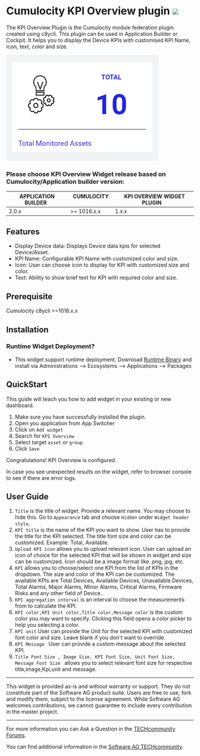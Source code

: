 # Cumulocity KPI Overview plugin [<img width="35" src="https://user-images.githubusercontent.com/32765455/211497905-561e9197-18b9-43d5-a023-071d3635f4eb.png"/>](https://github.com/SoftwareAG/cumulocity-kpi-overview-plugin/releases/download/1.0.1/sag-ps-pkg-kpi-overview-widget-1.0.1.zip)


The KPI Overview Plugin is the Cumulocity module federation plugin created using c8ycli. This plugin can be used in Application Builder or Cockpit. It helps you to display the Device KPIs with customised KPI Name, icon, text, color and size.

![Image](images/img-preview.PNG)

### Please choose KPI Overview Widget release based on Cumulocity/Application builder version:

| APPLICATION BUILDER &nbsp;| &nbsp;CUMULOCITY &nbsp;| &nbsp; KPI OVERVIEW WIDGET PLUGIN &nbsp;|
|--------------------|------------|-----------------------------|
| 2.0.x              | >= 1016.x.x| 1.x.x                       |

## Features
* Display Device data: Displays Device data kpis for selected Device/Asset.
* KPI Name: Configurable KPI Name with customized color and size.
* Icon: User can choose icon to display for KPI with customized size and color.
* Text: Ability to show brief text for KPI with required color and size.

## Prerequisite
   Cumulocity c8ycli >=1016.x.x
   
## Installation
   
### Runtime Widget Deployment?

* This widget support runtime deployment. Download [Runtime Binary](https://github.com/SoftwareAG/cumulocity-kpi-overview-plugin/releases/download/1.0.1/sag-ps-pkg-kpi-overview-widget-1.0.1.zip) and install via Administrations --> Ecosystems --> Applications --> Packages 
   
## QuickStart
This guide will teach you how to add widget in your existing or new dashboard.

1. Make sure you have successfully installed the plugin.
2. Open you application from App Switcher
3. Click on `Add widget`
4. Search for `KPI Overview` 
5. Select target `asset` or `group`.
6. Click `Save` 

Congratulations! KPI Overview is configured.

In case you see unexpected results on the widget, refer to browser console to see if there are error logs.

## User Guide 

1. `Title` is the title of widget. Provide a relevant name. You may choose to hide this. Go to `Appearance` tab and choose `Hidden` under `Widget header style`.
2. `KPI title` is the name of the KPI you want to show. User has to provide the title for the KPI selected. The title font size and color can be customized. Example: Total, Available.
3. `Upload KPI icon` allows you to upload relevant icon. User can upload an icon of choice for the selected KPI that will be shown in widget and size can be customized. Icon should be a image format like .png, jpg, etc.
4. `KPI` allows you to choose/select one KPI from the list of KPIs in the dropdown. The size and color of the KPI can be customized. The available KPIs are Total Devices, Available Devices, Unavailable Devices, Total Alarms, Major Alarms, Minor Alarms, Critical Alarms, Firmware Risks and any other field of Device..
5. `KPI aggregation interval` is an interval to choose the measurements from to calculate the KPI.
6. `KPI color,KPI Unit color,Title color,Message color`  is the custom color you may want to specify. Clicking this field opens a color picker to help you selecting a color.
7. `KPI unit` User can provide the Unit for the selected KPI with customized font color and size. Leave blank if you don't want to override.
8. `KPI Message ` User can provide a custom message about the selected KPI.
9. `Title Font Size , Image Size, KPI Font Size, Unit Font Size, Message Font Size ` allows you to select relevant font size for respective title,image,Kpi,unit and message.

------------------------------

This widget is provided as-is and without warranty or support. They do not constitute part of the Software AG product suite. Users are free to use, fork and modify them, subject to the license agreement. While Software AG welcomes contributions, we cannot guarantee to include every contribution in the master project.

_____________________
For more information you can Ask a Question in the [TECHcommunity Forums](https://tech.forums.softwareag.com/tags/c/forum/1/Cumulocity-IoT).

You can find additional information in the [Software AG TECHcommunity](https://tech.forums.softwareag.com/tag/Cumulocity-IoT).
